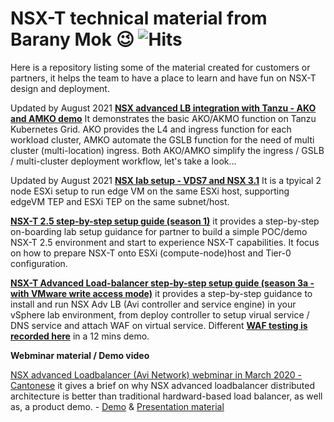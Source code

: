 # NSX-T technical material from Barany Mok :wink: ![Hits](https://hits.seeyoufarm.com/api/count/incr/badge.svg?url=https://github.com/nsxdemo/nsx-POC-lab-setup-material/edit/master/README.md)
Here is a repository listing some of the material created for customers or partners, it helps the team to have a place to learn and have fun on NSX-T design and deployment.

Updated by August 2021 **[NSX advanced LB integration with Tanzu - AKO and AMKO demo](https://www.youtube.com/watch?v=Rh_OlNNuWZY&list=PLPzFGrmagR7a92HzhjSxawuU4OD4xYrWa)**
It demonstrates the basic AKO/AKMO function on Tanzu Kubernetes Grid. AKO provides the L4 and ingress function for each workload cluster, AMKO automate the GSLB function for the need of multi cluster (multi-location) ingress. Both AKO/AMKO simplify the ingress / GSLB / multi-cluster deployment workflow, let's take a look...

Updated by August 2021 **[NSX lab setup - VDS7 and NSX 3.1](https://www.youtube.com/watch?v=CJu-YNdqlYE&list=PLPzFGrmagR7alfIiiue2rzzEFsz8jfuCF)**
It is a tpyical 2 node ESXi setup to run edge VM on the same ESXi host, supporting edgeVM TEP and ESXi TEP on the same subnet/host.

**[NSX-T 2.5 step-by-step setup guide (season 1)](https://drive.google.com/file/d/1zHuZt3yjkbPo3zwk4mMRCset8RCnsLNA/view?usp=sharing)**
it provides a step-by-step on-boarding lab setup guidance for partner to build a simple POC/demo NSX-T 2.5 environment and start to experience NSX-T capabilities.
It focus on how to prepare NSX-T onto ESXi (compute-node)host and Tier-0 configuration.



**[NSX-T Advanced Load-balancer step-by-step setup guide (season 3a - with VMware write access mode)](https://drive.google.com/file/d/1X5_XZh_YxKPG3FVoLJeETm08uNJLQD1m/view?usp=sharing)**
it provides a step-by-step guidance to install and run NSX Adv LB (Avi controller and service engine) in your vSphere lab environment, from deploy controller to setup virual service / DNS service and attach WAF on virtual service. Different **[WAF testing is recorded here](https://drive.google.com/file/d/1l3qaU--_ooZCkkKNS9vH34Hiry7ojmnm/view?usp=sharing)** in a 12 mins demo.





**Webminar material / Demo video**

[NSX advanced Loadbalancer (Avi Network) webminar in March 2020 - Cantonese](https://drive.google.com/file/d/1z7jNJCv57LXq3_wcLj13s0GYtyC7R1KW/view?usp=sharing)
it gives a brief on why NSX advanced loadbalancer distributed architecture is better than traditional hardward-based load balancer, as well as, a product demo. - [Demo](https://drive.google.com/file/d/1QP5LTU_SB1zuWZm6GpmaAe_DQYWU4Ki_/view?usp=sharing) & 
[Presentation material](https://drive.google.com/file/d/1R_Yj-AlHG0juTLaS7MVmet67yshaK4dy/view?usp=sharing)




